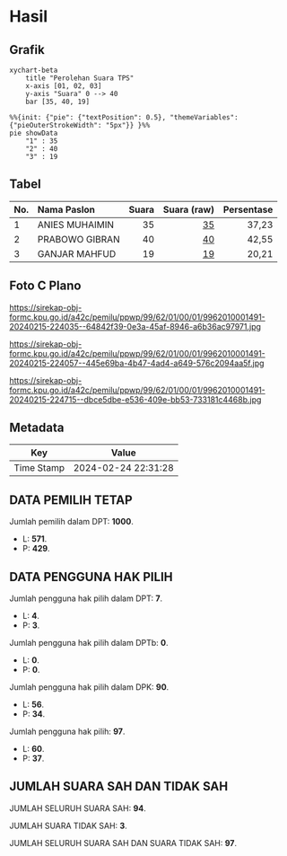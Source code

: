 # Hasil

## Grafik

```mermaid
xychart-beta
    title "Perolehan Suara TPS"
    x-axis [01, 02, 03]
    y-axis "Suara" 0 --> 40
    bar [35, 40, 19]
```

```mermaid
%%{init: {"pie": {"textPosition": 0.5}, "themeVariables": {"pieOuterStrokeWidth": "5px"}} }%%
pie showData
    "1" : 35
    "2" : 40
    "3" : 19
```

## Tabel

| No. | Nama Paslon    | Suara | Suara (raw) | Persentase |
|:--- |:-------------- | -----:| -----------:| ----------:|
| 1   | ANIES MUHAIMIN | 35    | [35][p-1]   | 37,23      |
| 2   | PRABOWO GIBRAN | 40    | [40][p-2]   | 42,55      |
| 3   | GANJAR MAHFUD  | 19    | [19][p-3]   | 20,21      |


[p-1]: https://github.com/gigit-pemilu/pemilu-2024-99-luar-negeri/blob/main/pilpres/hitung-suara/sub/99-luar-negeri/sub/62-kuala-lumpur-malaysia/sub/01-kuala-lumpur-malaysia/sub/0001-kuala-lumpur-malaysia/sub/491-tps-178/sub/paslon-1.txt
[p-2]: https://github.com/gigit-pemilu/pemilu-2024-99-luar-negeri/blob/main/pilpres/hitung-suara/sub/99-luar-negeri/sub/62-kuala-lumpur-malaysia/sub/01-kuala-lumpur-malaysia/sub/0001-kuala-lumpur-malaysia/sub/491-tps-178/sub/paslon-2.txt
[p-3]: https://github.com/gigit-pemilu/pemilu-2024-99-luar-negeri/blob/main/pilpres/hitung-suara/sub/99-luar-negeri/sub/62-kuala-lumpur-malaysia/sub/01-kuala-lumpur-malaysia/sub/0001-kuala-lumpur-malaysia/sub/491-tps-178/sub/paslon-3.txt

## Foto C Plano

https://sirekap-obj-formc.kpu.go.id/a42c/pemilu/ppwp/99/62/01/00/01/9962010001491-20240215-224035--64842f39-0e3a-45af-8946-a6b36ac97971.jpg

https://sirekap-obj-formc.kpu.go.id/a42c/pemilu/ppwp/99/62/01/00/01/9962010001491-20240215-224057--445e69ba-4b47-4ad4-a649-576c2094aa5f.jpg

https://sirekap-obj-formc.kpu.go.id/a42c/pemilu/ppwp/99/62/01/00/01/9962010001491-20240215-224715--dbce5dbe-e536-409e-bb53-733181c4468b.jpg


## Metadata

| Key        | Value               |
| ---------- | ------------------- |
| Time Stamp | 2024-02-24 22:31:28 |


## DATA PEMILIH TETAP

Jumlah pemilih dalam DPT: **1000**.
 * L: **571**.
 * P: **429**.

## DATA PENGGUNA HAK PILIH

Jumlah pengguna hak pilih dalam DPT: **7**.
 * L: **4**.
 * P: **3**.

Jumlah pengguna hak pilih dalam DPTb: **0**.
 * L: **0**.
 * P: **0**.

Jumlah pengguna hak pilih dalam DPK: **90**.
 * L: **56**.
 * P: **34**.

Jumlah pengguna hak pilih: **97**.
 * L: **60**.
 * P: **37**.

## JUMLAH SUARA SAH DAN TIDAK SAH

JUMLAH SELURUH SUARA SAH: **94**.

JUMLAH SUARA TIDAK SAH: **3**.

JUMLAH SELURUH SUARA SAH DAN SUARA TIDAK SAH: **97**.


